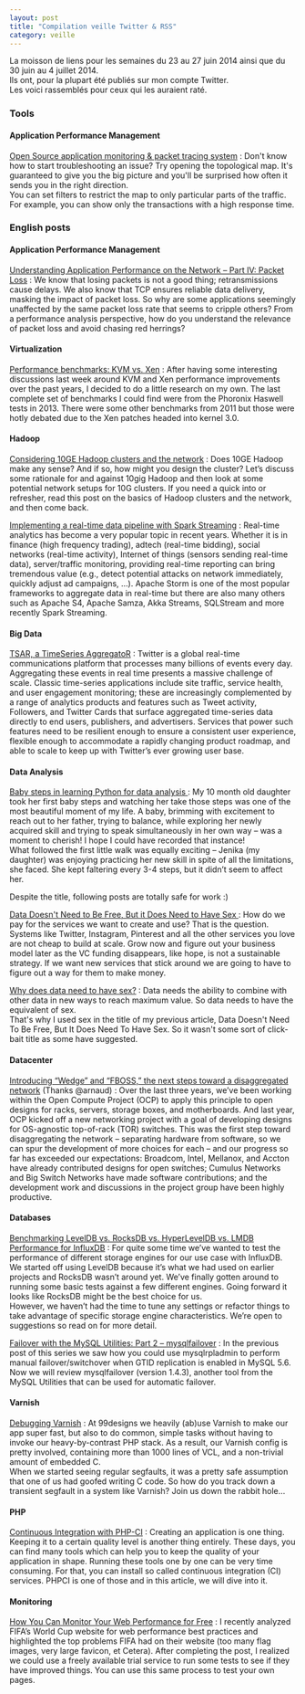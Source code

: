 ```yaml
---
layout: post
title: "Compilation veille Twitter & RSS"
category: veille
---
```


La moisson de liens pour les semaines du 23 au 27 juin 2014 ainsi que du 30 juin au 4 juillet 2014.  
Ils ont, pour la plupart été publiés sur mon compte Twitter.  
Les voici rassemblés pour ceux qui les auraient raté.

### Tools

#### Application Performance Management

[Open Source application monitoring & packet tracing system](http://packetbeat.com/)
:  Don't know how to start troubleshooting an issue? Try opening the topological map. It's guaranteed to give you the big picture and you'll be surprised how often it sends you in the right direction.  
You can set filters to restrict the map to only particular parts of the traffic. For example, you can show only the transactions with a high response time.


### English posts

#### Application Performance Management

[Understanding Application Performance on the Network – Part IV: Packet Loss](http://apmblog.compuware.com/2014/07/03/understanding-application-performance-on-the-network-packet-loss/)
:  We know that losing packets is not a good thing; retransmissions cause delays. We also know that TCP ensures reliable data delivery, masking the impact of packet loss. So why are some applications seemingly unaffected by the same packet loss rate that seems to cripple others? From a performance analysis perspective, how do you understand the relevance of packet loss and avoid chasing red herrings?

#### Virtualization

[Performance benchmarks: KVM vs. Xen](http://major.io/2014/06/22/performance-benchmarks-kvm-vs-xen/)
:  After having some interesting discussions last week around KVM and Xen performance improvements over the past years, I decided to do a little research on my own. The last complete set of benchmarks I could find were from the Phoronix Haswell tests in 2013. There were some other benchmarks from 2011 but those were hotly debated due to the Xen patches headed into kernel 3.0.

#### Hadoop

[Considering 10GE Hadoop clusters and the network](http://bradhedlund.com/2012/03/26/considering-10ge-hadoop-clusters-and-the-network/ (Thanks @shtouff))
:  Does 10GE Hadoop make any sense? And if so, how might you design the cluster?  Let’s discuss some rationale for and against 10gig Hadoop and then look at some potential network setups for 10G clusters.  If you need a quick into or refresher, read this post on the basics of Hadoop clusters and the network, and then come back.

[Implementing a real-time data pipeline with Spark Streaming](http://chimpler.wordpress.com/2014/07/01/implementing-a-real-time-data-pipeline-with-spark-streaming/)
:  Real-time analytics has become a very popular topic in recent years. Whether it is in finance (high frequency trading), adtech (real-time bidding), social networks (real-time activity), Internet of things (sensors sending real-time data), server/traffic monitoring, providing real-time reporting can bring tremendous value (e.g., detect potential attacks on network immediately, quickly adjust ad campaigns, …). Apache Storm is one of the most popular frameworks to aggregate data in real-time but there are also many others such as Apache S4, Apache Samza, Akka Streams, SQLStream and more recently Spark Streaming.

#### Big Data

[TSAR, a TimeSeries AggregatoR](https://blog.twitter.com/2014/tsar-a-timeseries-aggregator)
:  Twitter is a global real-time communications platform that processes many billions of events every day. Aggregating these events in real time presents a massive challenge of scale. Classic time-series applications include site traffic, service health, and user engagement monitoring; these are increasingly complemented by a range of analytics products and features such as Tweet activity, Followers, and Twitter Cards that surface aggregated time-series data directly to end users, publishers, and advertisers. Services that power such features need to be resilient enough to ensure a consistent user experience, flexible enough to accommodate a rapidly changing product roadmap, and able to scale to keep up with Twitter’s ever growing user base.

#### Data Analysis

[Baby steps in learning Python for data analysis ](http://www.analyticsvidhya.com/blog/2014/07/baby-steps-learning-python-data-analysis/)
:  My 10 month old daughter took her first baby steps and watching her take those steps was one of the most beautiful moment of my life. A baby, brimming with excitement to reach out to her father, trying to balance, while exploring her newly acquired skill and trying to speak simultaneously in her own way – was a moment to cherish! I hope I could have recorded that instance!  
What followed the first little walk was equally exciting – Jenika (my daughter) was enjoying practicing her new skill in spite of all the limitations, she faced. She kept faltering every 3-4 steps, but it didn’t seem to affect her.

Despite the title, following posts are totally safe for work :)

[Data Doesn't Need to Be Free, But it Does Need to Have Sex ](http://highscalability.com/blog/2014/6/30/data-doesnt-need-to-be-free-but-it-does-need-to-have-sex.html)
:  How do we pay for the services we want to create and use? That is the question. Systems like Twitter, Instagram, Pinterest and all the other services you love are not cheap to build at scale. Grow now and figure out your business model later as the VC funding disappears, like hope, is not a sustainable strategy. If we want new services that stick around we are going to have to figure out a way for them to make money.

[Why does data need to have sex?](http://highscalability.com/blog/2014/7/2/why-does-data-need-to-have-sex.html)
:  Data needs the ability to combine with other data in new ways to reach maximum value. So data needs to have the equivalent of sex.  
That's why I used sex in the title of my previous article, Data Doesn't Need To Be Free, But It Does Need To Have Sex. So it wasn't some sort of click-bait title as some have suggested. 

#### Datacenter

[Introducing “Wedge” and “FBOSS,” the next steps toward a disaggregated network](https://code.facebook.com/posts/681382905244727/introducing-wedge-and-fboss-the-next-steps-toward-a-disaggregated-network) (Thanks @arnaud)
:  Over the last three years, we’ve been working within the Open Compute Project (OCP) to apply this principle to open designs for racks, servers, storage boxes, and motherboards. And last year, OCP kicked off a new networking project with a goal of developing designs for OS-agnostic top-of-rack (TOR) switches. This was the first step toward disaggregating the network – separating hardware from software, so we can spur the development of more choices for each – and our progress so far has exceeded our expectations: Broadcom, Intel, Mellanox, and Accton have already contributed designs for open switches; Cumulus Networks and Big Switch Networks have made software contributions; and the development work and discussions in the project group have been highly productive. 

#### Databases

[Benchmarking LevelDB vs. RocksDB vs. HyperLevelDB vs. LMDB Performance for InfluxDB](http://influxdb.org/blog/2014/06/20/leveldb_vs_rocksdb_vs_hyperleveldb_vs_lmdb_performance.html)
:  For quite some time we’ve wanted to test the performance of different storage engines for our use case with InfluxDB. We started off using LevelDB because it’s what we had used on earlier projects and RocksDB wasn’t around yet. We’ve finally gotten around to running some basic tests against a few different engines. Going forward it looks like RocksDB might be the best choice for us.  
However, we haven’t had the time to tune any settings or refactor things to take advantage of specific storage engine characteristics. We’re open to suggestions so read on for more detail.

[Failover with the MySQL Utilities: Part 2 – mysqlfailover](http://www.mysqlperformanceblog.com/2014/07/03/failover-mysql-utilities-part-2-mysqlfailover/)
:  In the previous post of this series we saw how you could use mysqlrpladmin to perform manual failover/switchover when GTID replication is enabled in MySQL 5.6. Now we will review mysqlfailover (version 1.4.3), another tool from the MySQL Utilities that can be used for automatic failover.

#### Varnish

[Debugging Varnish](http://www.sitepoint.com/debugging-varnish/)
:  At 99designs we heavily (ab)use Varnish to make our app super fast, but also to do common, simple tasks without having to invoke our heavy-by-contrast PHP stack. As a result, our Varnish config is pretty involved, containing more than 1000 lines of VCL, and a non-trivial amount of embedded C.  
When we started seeing regular segfaults, it was a pretty safe assumption that one of us had goofed writing C code. So how do you track down a transient segfault in a system like Varnish? Join us down the rabbit hole…

#### PHP

[Continuous Integration with PHP-CI](http://www.sitepoint.com/continuous-integration-php-ci/)
:  Creating an application is one thing. Keeping it to a certain quality level is another thing entirely. These days, you can find many tools which can help you to keep the quality of your application in shape. Running these tools one by one can be very time consuming. For that, you can install so called continuous integration (CI) services. PHPCI is one of those and in this article, we will dive into it.

#### Monitoring

[How You Can Monitor Your Web Performance for Free](http://apmblog.compuware.com/2014/07/01/can-monitor-web-performance-free/)
:  I recently analyzed FIFA’s World Cup website for web performance best practices and highlighted the top problems FIFA had on their website (too many flag images, very large favicon, et Cetera). After completing the post, I realized we could use a freely available trial service to run some tests to see if they have improved things. You can use this same process to test your own pages.

